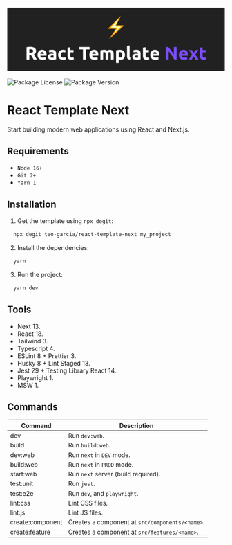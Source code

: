 ![README.md banner](./README.png)

![Package License](https://img.shields.io/github/license/teo-garcia/react-template-next)
![Package Version](https://img.shields.io/github/package-json/v/teo-garcia/react-template-next)

# React Template Next

Start building modern web applications using React and Next.js.

## Requirements

- `Node 16+`
- `Git 2+`
- `Yarn 1`

## Installation

1. Get the template using `npx degit`:

```bash
  npx degit teo-garcia/react-template-next my_project
```

2. Install the dependencies:

```bash
  yarn
```

3. Run the project:

```bash
  yarn dev
```

## Tools

- Next 13.
- React 18.
- Tailwind 3.
- Typescript 4.
- ESLint 8 + Prettier 3.
- Husky 8 + Lint Staged 13.
- Jest 29 + Testing Library React 14.
- Playwright 1.
- MSW 1.

## Commands

| **Command**             | **Description**                                 |
| ----------------------- | ----------------------------------------------- |
| dev                     | Run `dev:web`.                                  |
| build                   | Run `build:web`.                                |
| dev:web                 | Run `next` in `DEV` mode.                       |
| build:web               | Run `next` in `PROD` mode.                      |
| start:web               | Run `next` server (build required).             |
| test:unit               | Run `jest`.                                     |
| test:e2e                | Run `dev`, and `playwright`.                    |
| lint:css                | Lint CSS files.                                 |
| lint:js                 | Lint JS files.                                  |
| create:component <name> | Creates a component at `src/components/<name>`. |
| create:feature <name>   | Creates a component at `src/features/<name>`.   |
